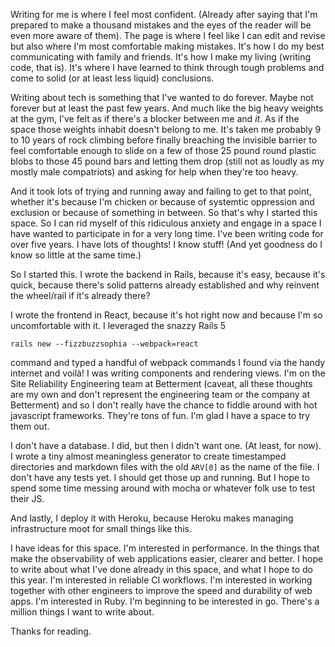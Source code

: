 Writing for me is where I feel most confident. (Already after saying that I'm prepared to make a thousand mistakes and the eyes of the reader will be even more aware of them). The page is where I feel like I can edit and revise but also where I'm most comfortable making mistakes. It's how I do my best communicating with family and friends. It's how I make my living (writing code, that is). It's where I have learned to think through tough problems and come to solid (or at least less liquid) conclusions.

Writing about tech is something that I've wanted to do forever. Maybe not forever but at least the past few years. And much like the big heavy weights at the gym, I've felt as if there's a blocker between me and _it_. As if the space those weights inhabit doesn't belong to me. It's taken me probably 9 to 10 years of rock climbing before finally breaching the invisible barrier to feel comfortable enough to slide on a few of those 25 pound round plastic blobs to those 45 pound bars and letting them drop (still not as loudly as my mostly male compatriots) and asking for help when they're too heavy.

And it took lots of trying and running away and failing to get to that point, whether it's because I'm chicken or because of systemtic oppression and exclusion or because of something in between. So that's why I started this space. So I can rid myself of this ridiculous anxiety and engage in a space I have wanted to participate in for a very long time. I've been writing code for over five years. I have lots of thoughts! I know stuff! (And yet goodness do I know so little at the same time.)

So I started this. I wrote the backend in Rails, because it's easy, because it's quick, because there's solid patterns already established and why reinvent the wheel/rail if it's already there?

I wrote the frontend in React, because it's hot right now and because I'm so uncomfortable with it. I leveraged the snazzy Rails 5

    rails new --fizzbuzzsophia --webpack=react

command and typed a handful of webpack commands I found via the handy internet and voilà! I was writing components and rendering views. I'm on the Site Reliability Engineering team at Betterment (caveat, all these thoughts are my own and don't represent the engineering team or the company at Betterment) and so I don't really have the chance to fiddle around with hot javascript frameworks. They're tons of fun. I'm glad I have a space to try them out.

I don't have a database. I did, but then I didn't want one. (At least, for now). I wrote a tiny almost meaningless generator to create timestamped directories and markdown files with the old `ARV[0]` as the name of the file. I don't have any tests yet. I should get those up and running. But I hope to spend some time messing around with mocha or whatever folk use to test their JS.

And lastly, I deploy it with Heroku, because Heroku makes managing infrastructure moot for small things like this.

I have ideas for this space. I'm interested in performance. In the things that make the observability of web applications easier, clearer and better. I hope to write about what I've done already in this space, and what I hope to do this year. I'm interested in reliable CI workflows. I'm interested in working together with other engineers to improve the speed and durability of web apps. I'm interested in Ruby. I'm beginning to be interested in go. There's a million things I want to write about.

Thanks for reading.
